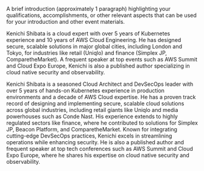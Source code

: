 A brief introduction (approximately 1 paragraph) highlighting your qualifications, accomplishments, or other relevant aspects that can be used for your introduction and other event materials.


Kenichi Shibata is a cloud expert with over 5 years of Kubernetes experience and 10 years of AWS Cloud Engineering. He has designed secure, scalable solutions in major global cities, including London and Tokyo, for industries like retail (Uniqlo) and finance (Simplex JP, ComparetheMarket). A frequent speaker at top events such as AWS Summit and Cloud Expo Europe, Kenichi is also a published author specializing in cloud native security and observability.


Kenichi Shibata is a seasoned Cloud Architect and DevSecOps leader with over 5 years of hands-on Kubernetes experience in production environments and a decade of AWS Cloud expertise. He has a proven track record of designing and implementing secure, scalable cloud solutions across global industries, including retail giants like Uniqlo and media powerhouses such as Conde Nast. His experience extends to highly regulated sectors like finance, where he contributed to solutions for Simplex JP, Beacon Platform, and ComparetheMarket. Known for integrating cutting-edge DevSecOps practices, Kenichi excels in streamlining operations while enhancing security. He is also a published author and frequent speaker at top tech conferences such as AWS Summit and Cloud Expo Europe, where he shares his expertise on cloud native security and observability.


